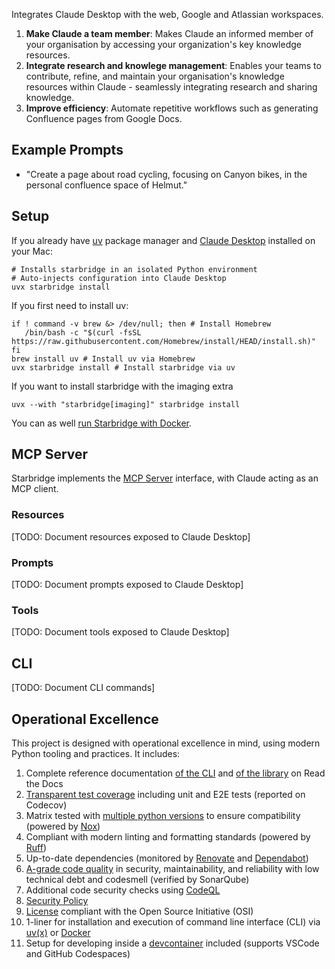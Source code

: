 Integrates Claude Desktop with the web, Google and Atlassian workspaces.

1. **Make Claude a team member**: Makes Claude an informed member of your
   organisation by accessing your organization's key knowledge resources.
2. **Integrate research and knowlege management**: Enables your teams to
   contribute, refine, and maintain your organisation's knowledge resources
   within Claude - seamlessly integrating research and sharing knowledge.
3. **Improve efficiency**: Automate repetitive workflows such as generating
   Confluence pages from Google Docs.

## Example Prompts

- "Create a page about road cycling, focusing on Canyon bikes, in the personal
  confluence space of Helmut."

## Setup

If you already have [uv](https://astral.sh/uv) package manager and
[Claude Desktop](https://claude.ai/download) installed on your Mac:

```shell
# Installs starbridge in an isolated Python environment
# Auto-injects configuration into Claude Desktop
uvx starbridge install
```

If you first need to install uv:

```shell
if ! command -v brew &> /dev/null; then # Install Homebrew
   /bin/bash -c "$(curl -fsSL https://raw.githubusercontent.com/Homebrew/install/HEAD/install.sh)"
fi
brew install uv # Install uv via Homebrew
uvx starbridge install # Install starbridge via uv
```

If you want to install starbridge with the imaging extra

```shell
uvx --with "starbridge[imaging]" starbridge install
```

You can as well
[run Starbridge with Docker](https://starbridge.readthedocs.io/en/latest/docker.html).

## MCP Server

Starbridge implements the
[MCP Server](https://modelcontextprotocol.io/docs/concepts/architecture)
interface, with Claude acting as an MCP client.

### Resources

[TODO: Document resources exposed to Claude Desktop]

### Prompts

[TODO: Document prompts exposed to Claude Desktop]

### Tools

[TODO: Document tools exposed to Claude Desktop]

## CLI

[TODO: Document CLI commands]

## Operational Excellence

This project is designed with operational excellence in mind, using modern
Python tooling and practices. It includes:

1. Complete reference documentation
   [of the CLI](https://starbridge.readthedocs.io/en/latest/cli_reference.html)
   and
   [of the library](https://starbridge.readthedocs.io/en/latest/lib_reference.html)
   on Read the Docs
2. [Transparent test coverage](https://app.codecov.io/gh/helmut-hoffer-von-ankershoffen/starbridge)
   including unit and E2E tests (reported on Codecov)
3. Matrix tested with
   [multiple python versions](https://github.com/helmut-hoffer-von-ankershoffen/starbridge/blob/main/noxfile.py)
   to ensure compatibility (powered by [Nox](https://nox.thea.codes/en/stable/))
4. Compliant with modern linting and formatting standards (powered by
   [Ruff](https://github.com/astral-sh/ruff))
5. Up-to-date dependencies (monitored by
   [Renovate](https://github.com/renovatebot/renovate) and
   [Dependabot](https://github.com/helmut-hoffer-von-ankershoffen/starbridge/security/dependabot))
6. [A-grade code quality](https://sonarcloud.io/summary/new_code?id=helmut-hoffer-von-ankershoffen_starbridge)
   in security, maintainability, and reliability with low technical debt and
   codesmell (verified by SonarQube)
7. Additional code security checks using
   [CodeQL](https://github.com/helmut-hoffer-von-ankershoffen/starbridge/security/code-scanning)
8. [Security Policy](SECURITY.md)
9. [License](LICENSE) compliant with the Open Source Initiative (OSI)
10. 1-liner for installation and execution of command line interface (CLI) via
    [uv(x)](https://github.com/astral-sh/uv) or
    [Docker](https://hub.docker.com/r/helmuthva/starbridge/tags)
11. Setup for developing inside a
    [devcontainer](https://code.visualstudio.com/docs/devcontainers/containers)
    included (supports VSCode and GitHub Codespaces)
